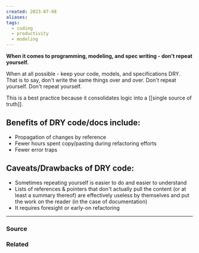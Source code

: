 ```yaml
---
created: 2023-07-08
aliases: 
tags:
  - coding
  - productivity
  - modeling
---
```

**When it comes to programming, modeling, and spec writing - don't repeat yourself.**

When at all possible - keep your code, models, and specifications DRY. That is to say, don't write the same things over and over. Don't repeat yourself. Don't repeat yourself.

This is a best practice because it consolidates logic into a [[single source of truth]].

## Benefits of DRY code/docs include:

- Propagation of changes by reference
- Fewer hours spent copy/pasting during refactoring efforts
- Fewer error traps

## Caveats/Drawbacks of DRY code:

- Sometimes repeating yourself is easier to do and easier to understand
- Lists of references & pointers that don't actually pull the content (or at least a summary thereof) are effectively useless by themselves and put the work on the reader (in the case of documentation)
- It requires foresight or early-on refactoring

****
### Source

### Related